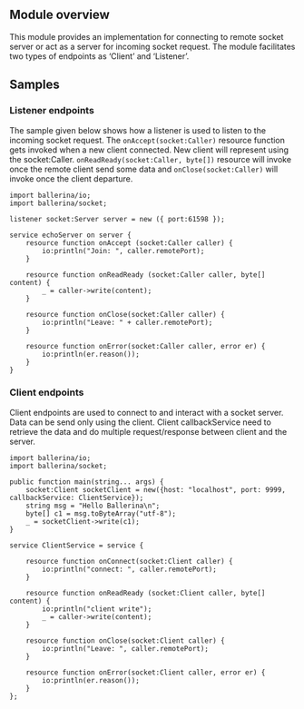 ## Module overview
This module provides an implementation for connecting to remote socket server or act as a server for incoming socket request. The module facilitates two types of endpoints as ‘Client’ and ‘Listener’.
## Samples
### Listener endpoints
The sample given below shows how a listener is used to listen to the incoming socket request. The `onAccept(socket:Caller)` resource function gets invoked when a new client connected. New client will represent using the socket:Caller.
`onReadReady(socket:Caller, byte[])` resource will invoke once the remote client send some data and `onClose(socket:Caller)` will invoke once the client departure. 
```ballerina
import ballerina/io;
import ballerina/socket;

listener socket:Server server = new ({ port:61598 });

service echoServer on server {
    resource function onAccept (socket:Caller caller) {
        io:println("Join: ", caller.remotePort);
    }

    resource function onReadReady (socket:Caller caller, byte[] content) {
        _ = caller->write(content);
    }

    resource function onClose(socket:Caller caller) {
        io:println("Leave: " + caller.remotePort);
    }

    resource function onError(socket:Caller caller, error er) {
        io:println(er.reason());
    }
}
```
### Client endpoints
Client endpoints are used to connect to and interact with a socket server. Data can be send only using the client. Client callbackService need to retrieve the data and do multiple request/response between client and the server.
```ballerina
import ballerina/io;
import ballerina/socket;

public function main(string... args) {
	socket:Client socketClient = new({host: "localhost", port: 9999, callbackService: ClientService});
	string msg = "Hello Ballerina\n";
	byte[] c1 = msg.toByteArray("utf-8");
	_ = socketClient->write(c1);
}

service ClientService = service {

	resource function onConnect(socket:Client caller) {
		io:println("connect: ", caller.remotePort);
    }
    
	resource function onReadReady (socket:Client caller, byte[] content) {
		io:println("client write");	
		_ = caller->write(content);		
    }
    
    resource function onClose(socket:Client caller) {
		io:println("Leave: ", caller.remotePort);
    }
    
    resource function onError(socket:Client caller, error er) {
		io:println(er.reason());
    }
};
```